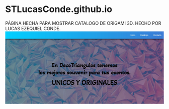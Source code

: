 # STLucasConde.github.io

PÁGINA HECHA PARA MOSTRAR CATALOGO DE ORIGAMI 3D.
HECHO POR LUCAS EZEQUIEL CONDE.
![Alt text](img/captura.jpg "Captura de pantalla")
